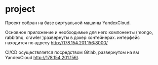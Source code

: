 # project

Проект собран на базе виртуальной машины YandexCloud. 

Основное приложение и необходимые для него компоненты (mongo, rabbitmq, crawler )развернуты в докер контейнерах. интерфейс находится по адресу http://178.154.201.156:8000/

CI/CD осуществляется посредством Gitlab, развернутом на вм YandexCloud http://178.154.201.156/.

